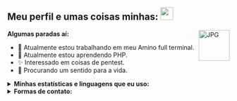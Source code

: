 ## Meu perfil e umas coisas minhas: <img src="https://github.com/TheDudeThatCode/TheDudeThatCode/blob/master/Assets/Hi.gif" width="29px">

<img align="right" alt="JPG" height="70" src="https://i.giphy.com/media/LMt9638dO8dftAjtco/200.webp" />

**Algumas paradas aí:**
- 🔭 Atualmente estou trabalhando em meu Amino full terminal.
- 🌱 Atualmente estou aprendendo PHP.
- ✨ Interessado em coisas de pentest.
- 🤔 Procurando um sentido para a vida.

<details>
  <summary><b>Minhas estatísticas e linguagens que eu uso: </b></summary>
  
  
  <img src="https://github-readme-stats.vercel.app/api?username=ruisueduardo&show_icons=true&theme=radical&title_color=8E2DE2&text_color=fff&icon_color=8E2DE2">

<p align="center">
<img src="https://visitor-badge.laobi.icu/badge?page_id=ruisueduardo" id="counter">
<img src="https://img.shields.io/github/followers/ruisueduardo">
</p>
![HTML5](https://img.shields.io/badge/html%205-grey?style=for-the-badge&logo=html5&logoColor=white&labelColor=8E2DE2)
![php](https://img.shields.io/badge/-php-grey?style=for-the-badge&logo=php&logoColor=white&labelColor=8E2DE2)
![git](https://img.shields.io/badge/-git-grey?style=for-the-badge&logo=git&logoColor=white&labelColor=8E2DE2)
<br>
![github](https://img.shields.io/badge/-github-grey?style=for-the-badge&logo=github&logoColor=white&labelColor=8E2DE2)
![python](https://img.shields.io/badge/-python-grey?style=for-the-badge&logo=python&logoColor=white&labelColor=8E2DE2)
![MarkDown](https://img.shields.io/badge/-Markdown-grey?style=for-the-badge&logo=Markdown&logoColor=white&labelColor=8E2DE2)
![JavaScript](https://img.shields.io/badge/-JavaScript-grey?style=for-the-badge&logo=javascript&logoColor=white&labelColor=8E2DE2)

![Repo 1](https://github-readme-stats.vercel.app/api/pin/?username=ruisueduardo&repo=amino_contas&show_icons=true&theme=radical&title_color=8E2DE2&text_color=fff&icon_color=8E2DE2)
![Repo 2](https://github-readme-stats.vercel.app/api/pin/?username=ruisueduardo&repo=consulta&show_icons=true&theme=radical&title_color=8E2DE2&text_color=fff&icon_color=8E2DE2)

![Top Langs](https://github-readme-stats.vercel.app/api/top-langs/?username=ruisueduardo&theme=radical&title_color=8E2DE2&text_color=fff)

</details>

<details>
  <summary><b>Formas de contato:</b></summary>
  <p align="center">
    <i>Rede Sociais:</i><br><br>

[![WhatsApp Badge](https://img.shields.io/badge/WhatsApp-25D366?style=for-the-badge&logo=whatsapp&logoColor=white&link=https://wa.me/+49491631949270)](https://wa.me/+49491631949270)
[![Gmail Badge](https://img.shields.io/badge/Gmail-D14836?style=for-the-badge&logo=gmail&logoColor=white&link=mailto:pcxluiz@gmail.com)](mailto:pcxluiz@gmail.com)
[![Discord Badge](https://img.shields.io/badge/Discord-7289DA?style=for-the-badge&logo=discord&logoColor=white&link=https://discord.gg/ax8HgbX8hc)](https://discord.gg/ax8HgbX8hc)
[![GitHub Badge](https://img.shields.io/badge/GitHub-100000?style=for-the-badge&logo=github&logoColor=white&link=https://github.com/ruisueduardo)](https://github.com/ruisueduardo)
[![Pinterest Badge](https://img.shields.io/badge/Pinterest-%23E60023.svg?&style=for-the-badge&logo=Pinterest&logoColor=white&link=https://br.pinterest.com/Luna_Elegant/)](https://br.pinterest.com/Luna_Elegant/)
[![YouTube Badge](https://img.shields.io/badge/YouTube-FF0000?style=for-the-badge&logo=youtube&logoColor=white&link=https://youtube.com/channel/UCyKQZ04X8HLYn-GiyiwQOkw)](https://youtube.com/channel/UCyKQZ04X8HLYn-GiyiwQOkw)
  </p>
</details>
